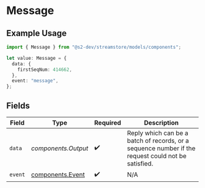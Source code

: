 # Message

## Example Usage

```typescript
import { Message } from "@s2-dev/streamstore/models/components";

let value: Message = {
  data: {
    firstSeqNum: 414662,
  },
  event: "message",
};
```

## Fields

| Field                                                                                              | Type                                                                                               | Required                                                                                           | Description                                                                                        |
| -------------------------------------------------------------------------------------------------- | -------------------------------------------------------------------------------------------------- | -------------------------------------------------------------------------------------------------- | -------------------------------------------------------------------------------------------------- |
| `data`                                                                                             | *components.Output*                                                                                | :heavy_check_mark:                                                                                 | Reply which can be a batch of records, or a sequence number if the request could not be satisfied. |
| `event`                                                                                            | [components.Event](../../models/components/event.md)                                               | :heavy_check_mark:                                                                                 | N/A                                                                                                |